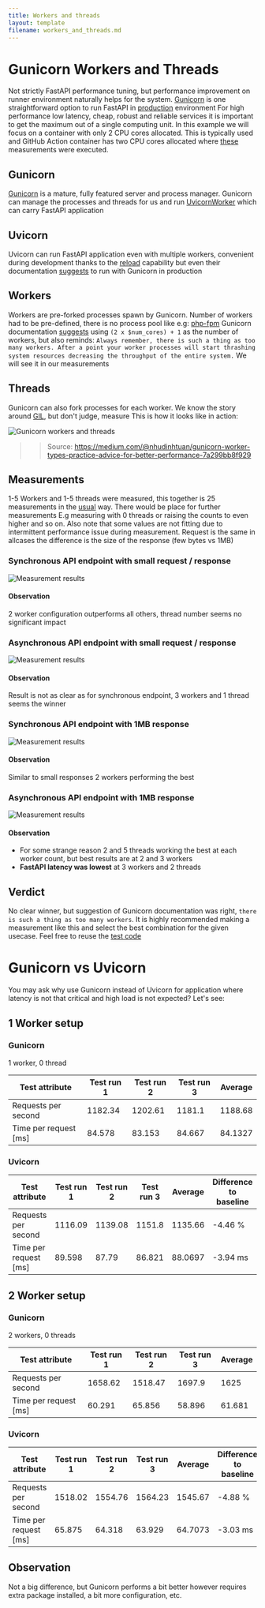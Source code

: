 ```yaml
---
title: Workers and threads
layout: template
filename: workers_and_threads.md
---
```


# Gunicorn Workers and Threads

Not strictly FastAPI performance tuning, but performance improvement on runner environment naturally helps for the system. [Gunicorn](https://gunicorn.org/) is one straightforward option to run FastAPI in [production](https://www.uvicorn.org/deployment/#gunicorn) environment
For high performance low latency, cheap, robust and reliable services it is important to get the maximum out of a single computing unit. In this example we will focus on a container with only 2 CPU cores allocated.
This is typically used and GitHub Action container has two CPU cores allocated where [these](https://kisspeter.github.io/fastapi-performance-optimization/#test-environment) measurements were executed. 


## Gunicorn

[Gunicorn](https://gunicorn.org/) is a mature, fully featured server and process manager.
Gunicorn can manage the processes and threads for us and run [UvicornWorker](https://www.uvicorn.org/deployment/#gunicorn) which can carry FastAPI application

## Uvicorn

Uvicorn can run FastAPI application even with multiple workers, convenient during development thanks to the [reload](https://www.uvicorn.org/deployment/#running-from-the-command-line) capability but even their documentation [suggests](https://www.uvicorn.org/deployment/#gunicorn) to run with Gunicorn in production

## Workers

Workers are pre-forked processes spawn by Gunicorn. Number of workers had to be pre-defined, there is no process pool like e.g: [php-fpm](https://www.digitalocean.com/community/tutorials/php-fpm-nginx#2-configure-php-fpm-pool)
Gunicorn documentation [suggests](https://docs.gunicorn.org/en/latest/design.html?highlight=workers#how-many-workers) using `(2 x $num_cores) + 1` as the number of workers, but also reminds: `Always remember, there is such a thing as too many workers. After a point your worker processes will start thrashing system resources decreasing the throughput of the entire system.` 
We will see it in our measurements

## Threads
Gunicorn can also fork processes for each worker. We know the story around [GIL](https://tenthousandmeters.com/blog/python-behind-the-scenes-13-the-gil-and-its-effects-on-python-multithreading/), but don't judge, measure
This is how it looks like in action:

<img src="https://miro.medium.com/max/1400/1*IWcHIxgsf71p19rbJrfZmA.jpeg" alt="Gunicorn workers and threads">

> > Source: https://medium.com/@nhudinhtuan/gunicorn-worker-types-practice-advice-for-better-performance-7a299bb8f929

## Measurements

1-5 Workers and 1-5 threads were measured, this together is 25 measurements in the [usual](https://kisspeter.github.io/fastapi-performance-optimization/#test-environment) way. There would be place for further measurements E.g measuring with 0 threads or raising the counts to even higher and so on. Also note that some values are not fitting due to intermittent performance issue during measurement.
Request is the same in allcases the difference is the size of the response (few bytes vs 1MB)

### Synchronous API endpoint with small request / response

<img src="https://kisspeter.github.io/fastapi-performance-optimization/images/sync_small_response.svg" alt="Measurement results">

#### Observation
2 worker configuration outperforms all others, thread number seems no significant impact

### Asynchronous API endpoint with small request / response

<img src="https://kisspeter.github.io/fastapi-performance-optimization/images/async_small_response.svg" alt="Measurement results">

#### Observation 

Result is not as clear as for synchronous endpoint, 3 workers and 1 thread seems the winner

### Synchronous API endpoint with 1MB response

<img src="https://kisspeter.github.io/fastapi-performance-optimization/images/sync_big_response.svg" alt="Measurement results">

#### Observation

Similar to small responses 2 workers performing the best

### Asynchronous API endpoint with 1MB response

<img src="https://kisspeter.github.io/fastapi-performance-optimization/images/async_big_response.svg" alt="Measurement results">

#### Observation

* For some strange reason 2 and 5 threads working the best at each worker count, but best results are at 2 and 3 workers
* **FastAPI latency was lowest** at 3 workers and 2 threads

## Verdict

No clear winner, but suggestion of Gunicorn documentation was right, `there is such a thing as too many workers`.
It is highly recommended making a measurement like this and select the best combination for the given usecase. Feel free to reuse the [test code](https://github.com/KissPeter/fastapi-performance-optimization/blob/main/test_files/test_workers_and_threads.py)

# Gunicorn vs Uvicorn

You may ask why use Gunicorn instead of Uvicorn for application where latency is not that critical and high load is not expected?
Let's see:

## 1 Worker setup

### Gunicorn
1 worker, 0 thread

| **Test attribute**    |   **Test run 1** |   **Test run 2** |   **Test run 3** |   **Average** |
|-----------------------|------------------|------------------|------------------|---------------|
| Requests per second   |         1182.34  |         1202.61  |         1181.1   |     1188.68   |
| Time per request [ms] |           84.578 |           83.153 |           84.667 |       84.1327 |

### Uvicorn

| **Test attribute**    |   **Test run 1** |   **Test run 2** |   **Test run 3** |   **Average** | Difference to baseline   |
|-----------------------|------------------|------------------|------------------|---------------|--------------------------|
| Requests per second   |         1116.09  |          1139.08 |         1151.8   |     1135.66   | -4.46 %                  |
| Time per request [ms] |           89.598 |            87.79 |           86.821 |       88.0697 | -3.94 ms                 |

## 2 Worker setup

### Gunicorn
2 workers, 0 threads

| **Test attribute**    |   **Test run 1** |   **Test run 2** |   **Test run 3** |   **Average** |
|-----------------------|------------------|------------------|------------------|---------------|
| Requests per second   |         1658.62  |         1518.47  |         1697.9   |      1625     |
| Time per request [ms] |           60.291 |           65.856 |           58.896 |        61.681 |


### Uvicorn


| **Test attribute**    |   **Test run 1** |   **Test run 2** |   **Test run 3** |   **Average** | Difference to baseline   |
|-----------------------|------------------|------------------|------------------|---------------|--------------------------|
| Requests per second   |         1518.02  |         1554.76  |         1564.23  |     1545.67   | -4.88 %                  |
| Time per request [ms] |           65.875 |           64.318 |           63.929 |       64.7073 | -3.03 ms                 |

## Observation

Not a big difference, but Gunicorn performs a bit better however requires extra package installed, a bit more configuration, etc.
